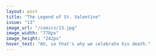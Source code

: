 ```yaml
---
layout: post
title: "The Legend of St. Valentine"
issue: "13"
image_url: "/comics/13.jpg"
image_width: "778px"
image_height: "242px"
hover_text: "Ah, so that's why we celebrate his death."
---
```


